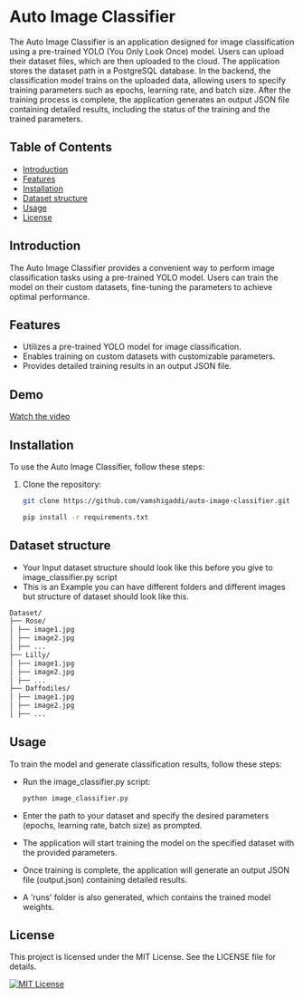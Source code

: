 # Auto Image Classifier
The Auto Image Classifier is an application designed for image classification using a pre-trained YOLO (You Only Look Once) model. Users can upload their dataset files, which are then uploaded to the cloud. The application stores the dataset path in a PostgreSQL database. In the backend, the classification model trains on the uploaded data, allowing users to specify training parameters such as epochs, learning rate, and batch size. After the training process is complete, the application generates an output JSON file containing detailed results, including the status of the training and the trained parameters.

## Table of Contents
- [Introduction](#introduction)
- [Features](#features)
- [Installation](#installation)
- [Dataset structure](#dataset-structure)
- [Usage](#usage)
- [License](#license)

## Introduction
The Auto Image Classifier provides a convenient way to perform image classification tasks using a pre-trained YOLO model. Users can train the model on their custom datasets, fine-tuning the parameters to achieve optimal performance.

## Features
- Utilizes a pre-trained YOLO model for image classification.
- Enables training on custom datasets with customizable parameters.
- Provides detailed training results in an output JSON file.
## Demo
[Watch the video](https://www.veed.io/view/cc7bcfbc-5948-47da-88b6-20ac580ce218?panel=share)


## Installation
To use the Auto Image Classifier, follow these steps:

1. Clone the repository:

   ```bash
   git clone https://github.com/vamshigaddi/auto-image-classifier.git

   ```
   ```bash
   pip install -r requirements.txt
   ```
## Dataset structure
- Your Input dataset structure should look like this before you give to image_classifier.py script
- This is an Example you can have different folders and different images but structure of dataset should look like this.
```bash
Dataset/
├── Rose/
│ ├── image1.jpg
│ ├── image2.jpg
│ ├── ...
├── Lilly/
│ ├── image1.jpg
│ ├── image2.jpg
│ ├── ...
├── Daffodiles/
│ ├── image1.jpg
│ ├── image2.jpg
│ ├── ...
```
##  Usage
To train the model and generate classification results, follow these steps:

- Run the image_classifier.py script:
   ```bash
   python image_classifier.py
   ```
- Enter the path to your dataset and specify the desired parameters (epochs, learning rate, batch size) as prompted.

- The application will start training the model on the specified dataset with the provided parameters.

- Once training is complete, the application will generate an output JSON file (output.json) containing detailed results.
- A 'runs' folder is also generated, which contains the trained model weights.
## License
This project is licensed under the MIT License. See the LICENSE file for details.

[![MIT License](https://img.shields.io/badge/License-MIT-green.svg)](https://choosealicense.com/licenses/mit/)


